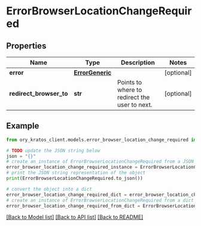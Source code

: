 # ErrorBrowserLocationChangeRequired


## Properties

Name | Type | Description | Notes
------------ | ------------- | ------------- | -------------
**error** | [**ErrorGeneric**](ErrorGeneric.md) |  | [optional] 
**redirect_browser_to** | **str** | Points to where to redirect the user to next. | [optional] 

## Example

```python
from ory_kratos_client.models.error_browser_location_change_required import ErrorBrowserLocationChangeRequired

# TODO update the JSON string below
json = "{}"
# create an instance of ErrorBrowserLocationChangeRequired from a JSON string
error_browser_location_change_required_instance = ErrorBrowserLocationChangeRequired.from_json(json)
# print the JSON string representation of the object
print(ErrorBrowserLocationChangeRequired.to_json())

# convert the object into a dict
error_browser_location_change_required_dict = error_browser_location_change_required_instance.to_dict()
# create an instance of ErrorBrowserLocationChangeRequired from a dict
error_browser_location_change_required_from_dict = ErrorBrowserLocationChangeRequired.from_dict(error_browser_location_change_required_dict)
```
[[Back to Model list]](../README.md#documentation-for-models) [[Back to API list]](../README.md#documentation-for-api-endpoints) [[Back to README]](../README.md)


